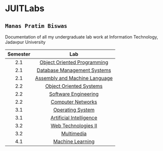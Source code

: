 # JUITLabs

## ``` Manas Pratim Biswas ```


Documentation of all my undergraduate lab work at Information Technology, Jadavpur University


|Semester | Lab   |  
|:-----:|:-----:|
| 2.1 | [Object Oriented Programming]() |
| 2.1 | [Database Management Systems]() |
| 2.1 | [Assembly and Machine Language]()|
| 2.2 | [Object Oriented Systems]() |
| 2.2 | [Software Engineering]() |
| 2.2 | [Computer Networks]() |
| 3.1 | [Operating System]() |
| 3.1 | [Artificial Intelligence]() |
| 3.2 | [Web Technologies II]() |
| 3.2 | [Multimedia]() |
| 4.1 | [Machine Learning]() |